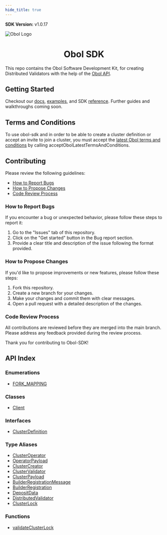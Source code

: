 ```yaml
---
hide_title: true
---
```


<span className="theme-doc-version-badge badge badge--secondary">
      <strong>SDK Version:</strong> v1.0.17
</span>

![Obol Logo](https://obol.tech/obolnetwork.png)

<h1 align="center">Obol SDK</h1>

This repo contains the Obol Software Development Kit, for creating Distributed Validators with the help of the [Obol API](https://docs.obol.tech/api).

## Getting Started

Checkout our [docs](https://docs.obol.tech/docs/advanced/quickstart-sdk), [examples](https://github.com/ObolNetwork/obol-sdk-examples/), and SDK [reference](https://obolnetwork.github.io/obol-sdk). Further guides and walkthroughs coming soon.

## Terms and Conditions
To use obol-sdk and in order to be able to create a cluster definition or accept an invite to join a cluster, you must accept the [latest Obol terms and conditions](https://obol.tech/terms.pdf) by calling acceptObolLatestTermsAndConditions.

## Contributing

Please review the following guidelines:

- [How to Report Bugs](#how-to-report-bugs)
- [How to Propose Changes](#how-to-propose-changes)
- [Code Review Process](#code-review-process)

### How to Report Bugs

If you encounter a bug or unexpected behavior, please follow these steps to report it:

1. Go to the "Issues" tab of this repository.
2. Click on the "Get started" button in the Bug report section.
3. Provide a clear title and description of the issue following the format provided.

### How to Propose Changes

If you'd like to propose improvements or new features, please follow these steps:

1. Fork this repository.
2. Create a new branch for your changes.
3. Make your changes and commit them with clear messages.
4. Open a pull request with a detailed description of the changes.

### Code Review Process

All contributions are reviewed before they are merged into the main branch. Please address any feedback provided during the review process.

Thank you for contributing to Obol-SDK!

## API Index

### Enumerations

- [FORK\_MAPPING](enumerations/FORK_MAPPING.md)

### Classes

- [Client](classes/Client.md)

### Interfaces

- [ClusterDefinition](interfaces/ClusterDefinition.md)

### Type Aliases

- [ClusterOperator](type-aliases/ClusterOperator.md)
- [OperatorPayload](type-aliases/OperatorPayload.md)
- [ClusterCreator](type-aliases/ClusterCreator.md)
- [ClusterValidator](type-aliases/ClusterValidator.md)
- [ClusterPayload](type-aliases/ClusterPayload.md)
- [BuilderRegistrationMessage](type-aliases/BuilderRegistrationMessage.md)
- [BuilderRegistration](type-aliases/BuilderRegistration.md)
- [DepositData](type-aliases/DepositData.md)
- [DistributedValidator](type-aliases/DistributedValidator.md)
- [ClusterLock](type-aliases/ClusterLock.md)

### Functions

- [validateClusterLock](functions/validateClusterLock.md)
